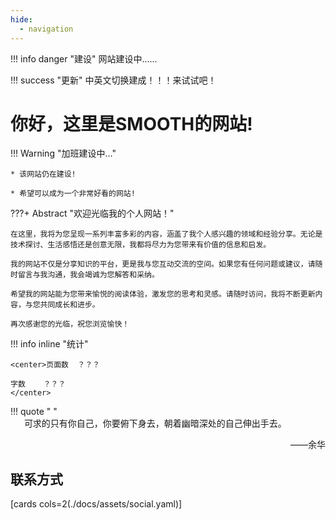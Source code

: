 ```yaml
---
hide:
  - navigation
---
```


!!! info danger "建设"
    网站建设中......
    
!!! success "更新"
    中英文切换建成！！！来试试吧！

# 你好，这里是SMOOTH的网站!
!!! Warning "加班建设中..."

    * 该网站仍在建设!

    * 希望可以成为一个非常好看的网站!

???+ Abstract "欢迎光临我的个人网站！"
    
    在这里，我将为您呈现一系列丰富多彩的内容，涵盖了我个人感兴趣的领域和经验分享。无论是技术探讨、生活感悟还是创意无限，我都将尽力为您带来有价值的信息和启发。

    我的网站不仅是分享知识的平台，更是我与您互动交流的空间。如果您有任何问题或建议，请随时留言与我沟通，我会竭诚为您解答和采纳。

    希望我的网站能为您带来愉悦的阅读体验，激发您的思考和灵感。请随时访问，我将不断更新内容，与您共同成长和进步。

    再次感谢您的光临，祝您浏览愉快！

!!! info inline "统计"

    <center>页面数  ？？？
    
    字数    ？？？
    </center>
    
!!! quote " "
    <br/>
    &emsp;&nbsp; 可求的只有你自己，你要俯下身去，朝着幽暗深处的自己伸出手去。
    <p align="right">——余华</p>

## 联系方式
[cards cols=2(./docs/assets/social.yaml)]
